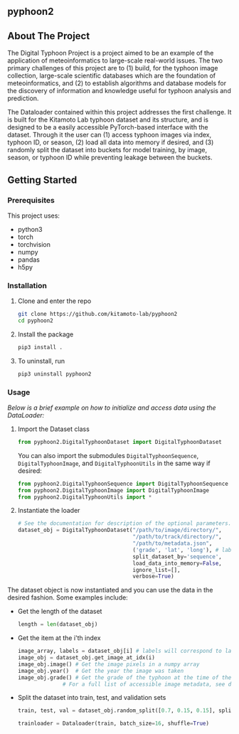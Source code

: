 ## pyphoon2

<!-- ABOUT THE PROJECT -->
## About The Project

The Digital Typhoon Project is a project aimed to be an example of the application of meteoinformatics to large-scale 
real-world issues. The two primary challenges of this project are to (1) build, for the typhoon image collection, 
large-scale scientific databases which are the foundation of meteoinformatics, and (2) to establish algorithms 
and database models for the discovery of information and knowledge useful for typhoon analysis and prediction. 

The Dataloader contained within this project addresses the first challenge. It is built for the Kitamoto Lab typhoon 
dataset and its structure, and is designed to be a easily accessible PyTorch-based interface with the dataset. Through 
it the user can (1) access typhoon images via index, typhoon ID, or season, (2) load all data into memory if desired, and
(3) randomly split the dataset into buckets for model training, by image, season, or typhoon ID while preventing leakage 
between the buckets. 


<!-- GETTING STARTED -->
## Getting Started

### Prerequisites

This project uses:
* python3
* torch
* torchvision
* numpy
* pandas
* h5py

### Installation

1. Clone and enter the repo 
    ```sh
    git clone https://github.com/kitamoto-lab/pyphoon2
    cd pyphoon2
    ```
2. Install the package
    ```sh
    pip3 install .
    ```
3. To uninstall, run
    ```sh
    pip3 uninstall pyphoon2
    ```
  
### Usage

_Below is a brief example on how to initialize and access data using the DataLoader:_ 

1. Import the Dataset class
    ```python
    from pyphoon2.DigitalTyphoonDataset import DigitalTyphoonDataset
    ```
   You can also import the submodules `DigitalTyphoonSequence`, `DigitalTyphoonImage`, and 
    `DigitalTyphoonUtils` in the same way if desired:
    ```python
    from pyphoon2.DigitalTyphoonSequence import DigitalTyphoonSequence
    from pyphoon2.DigitalTyphoonImage import DigitalTyphoonImage
    from pyphoon2.DigitalTyphoonUtils import *
    ```
2. Instantiate the loader
    ```python
    # See the documentation for description of the optional parameters. 
    dataset_obj = DigitalTyphoonDataset("/path/to/image/directory/", 
                                        "/path/to/track/directory/", 
                                        "/path/to/metadata.json", 
                                        ('grade', 'lat', 'long'), # labels to return when indexing 
                                        split_dataset_by='sequence',
                                        load_data_into_memory=False,
                                        ignore_list=[],
                                        verbose=True)
    ```
The dataset object is now instantiated and you can use the data in the desired fashion. Some examples include: 

* Get the length of the dataset
    ```python
    length = len(dataset_obj)
    ```
  
* Get the item at the i'th index
    ```python
    image_array, labels = dataset_obj[i] # labels will correspond to labels passed in on instantiation or set via dataset.set_labels()
    image_obj = dataset_obj.get_image_at_idx(i)    
    image_obj.image() # Get the image pixels in a numpy array
    image_obj.year()  # Get the year the image was taken  
    image_obj.grade() # Get the grade of the typhoon at the time of the image
                  # For a full list of accessible image metadata, see documentation
    ```  
  
* Split the dataset into train, test, and validation sets
    ```python
    train, test, val = dataset_obj.random_split([0.7, 0.15, 0.15], split_by='sequence')
  
    trainloader = Dataloader(train, batch_size=16, shuffle=True)
    ```
